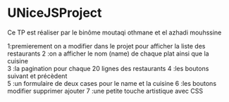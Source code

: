 # UNiceJSProject
Ce TP est réaliser par le binôme moutaqi othmane et el azhadi mouhssine 


1:premierement on a modifier dans le projet pour afficher la liste des restaurants 
2 :on a afficher le nom (name) de chaque plat ainsi que la cuisine  
3 :la pagination pour chaque 20 lignes des restaurants 
4 :les boutons suivant et précèdent  
5 :un formulaire de deux cases pour le name et la cuisine 
6 :les boutons modifier supprimer ajouter 
7 :une petite touche artistique avec CSS 

